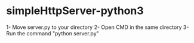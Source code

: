 # simpleHttpServer-python3

1- Move server.py to your directory
2- Open CMD in the same directory
3- Run the command "python server.py"
